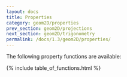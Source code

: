 ```yaml
---
layout: docs
title: Properties
category: geom2D/properties
prev_section: geom2D/projections
next_section: geom2D/trigonometry
permalink: /docs/1.3/geom2D/properties/
---
```


The following property functions are available:

{% include table_of_functions.html %}
